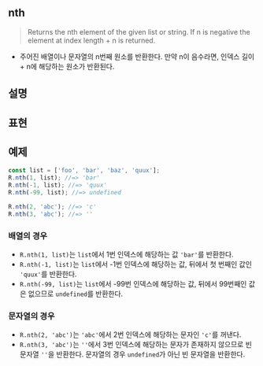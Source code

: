 ## nth
> Returns the nth element of the given list or string. If n is negative the element at index length + n is returned.
- 주어진 배열이나 문자열의 n번째 원소를 반환한다. 만약 n이 음수라면, 인덱스 길이 + n에 해당하는 원소가 반환된다.

## 설명

## 표현

## 예제
```js
const list = ['foo', 'bar', 'baz', 'quux'];
R.nth(1, list); //=> 'bar'
R.nth(-1, list); //=> 'quux'
R.nth(-99, list); //=> undefined

R.nth(2, 'abc'); //=> 'c'
R.nth(3, 'abc'); //=> ''
```

### 배열의 경우
- `R.nth(1, list)`는 `list`에서 1번 인덱스에 해당하는 값 `'bar'`를 반환한다.
- `R.nth(-1, list)`는 `list`에서 -1번 인덱스에 해당하는 값, 뒤에서 첫 번째인 값인 `'quux'`를 반환한다.
- `R.nth(-99, list)`는 `list`에서 -99번 인덱스에 해당하는 값, 뒤에서 99번째인 값은 없으므로 `undefined`를 반환한다.

### 문자열의 경우
- `R.nth(2, 'abc')`는 `'abc'`에서 2번 인덱스에 해당하는 문자인 `'c'`를 꺼낸다.
- `R.nth(3, 'abc')`는 `''`에서 3번 인덱스에 해당하는 문자가 존재하지 않으므로 빈 문자열 `''`을 반환한다. 문자열의 경우 `undefined`가 아닌 빈 문자열을 반환한다.
